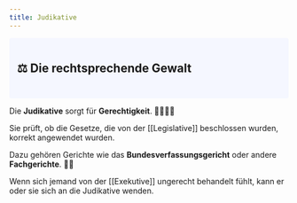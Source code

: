 ```yaml
---
title: Judikative
---
```


<div style="padding: 3em 1em; background: #f5f7ff; border-radius: 4px;">
    <h2 style="margin: 0;">⚖️ Die rechtsprechende Gewalt</h2>
</div>

Die **Judikative** sorgt für **Gerechtigkeit**. 👩‍⚖️👨‍⚖️

Sie prüft, ob die Gesetze, die von der [[Legislative]] beschlossen wurden, korrekt angewendet wurden.

Dazu gehören Gerichte wie das **Bundesverfassungsgericht** oder andere **Fachgerichte**. 🧑‍⚖️

Wenn sich jemand von der [[Exekutive]] ungerecht behandelt fühlt, kann er oder sie sich an die Judikative wenden.
